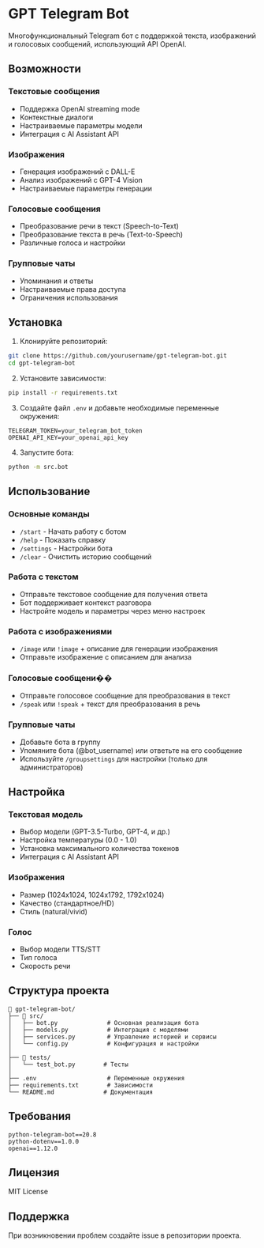 # GPT Telegram Bot

Многофункциональный Telegram бот с поддержкой текста, изображений и голосовых сообщений, использующий API OpenAI.

## Возможности

### Текстовые сообщения
- Поддержка OpenAI streaming mode
- Контекстные диалоги
- Настраиваемые параметры модели
- Интеграция с AI Assistant API

### Изображения
- Генерация изображений с DALL-E
- Анализ изображений с GPT-4 Vision
- Настраиваемые параметры генерации

### Голосовые сообщения
- Преобразование речи в текст (Speech-to-Text)
- Преобразование текста в речь (Text-to-Speech)
- Различные голоса и настройки

### Групповые чаты
- Упоминания и ответы
- Настраиваемые права доступа
- Ограничения использования

## Установка

1. Клонируйте репозиторий:
```bash
git clone https://github.com/yourusername/gpt-telegram-bot.git
cd gpt-telegram-bot
```

2. Установите зависимости:
```bash
pip install -r requirements.txt
```

3. Создайте файл `.env` и добавьте необходимые переменные окружения:
```env
TELEGRAM_TOKEN=your_telegram_bot_token
OPENAI_API_KEY=your_openai_api_key
```

4. Запустите бота:
```bash
python -m src.bot
```

## Использование

### Основные команды
- `/start` - Начать работу с ботом
- `/help` - Показать справку
- `/settings` - Настройки бота
- `/clear` - Очистить историю сообщений

### Работа с текстом
- Отправьте текстовое сообщение для получения ответа
- Бот поддерживает контекст разговора
- Настройте модель и параметры через меню настроек

### Работа с изображениями
- `/image` или `!image` + описание для генерации изображения
- Отправьте изображение с описанием для анализа

### Голосовые сообщени��
- Отправьте голосовое сообщение для преобразования в текст
- `/speak` или `!speak` + текст для преобразования в речь

### Групповые чаты
- Добавьте бота в группу
- Упомяните бота (@bot_username) или ответьте на его сообщение
- Используйте `/groupsettings` для настройки (только для администраторов)

## Настройка

### Текстовая модель
- Выбор модели (GPT-3.5-Turbo, GPT-4, и др.)
- Настройка температуры (0.0 - 1.0)
- Установка максимального количества токенов
- Интеграция с AI Assistant API

### Изображения
- Размер (1024x1024, 1024x1792, 1792x1024)
- Качество (стандартное/HD)
- Стиль (natural/vivid)

### Голос
- Выбор модели TTS/STT
- Тип голоса
- Скорость речи

## Структура проекта

```
📁 gpt-telegram-bot/
├── 📁 src/
│   ├── bot.py              # Основная реализация бота
│   ├── models.py           # Интеграция с моделями
│   ├── services.py         # Управление историей и сервисы
│   └── config.py           # Конфигурация и настройки
│
├── 📁 tests/              
│   └── test_bot.py        # Тесты
│
├── .env                    # Переменные окружения
├── requirements.txt        # Зависимости
└── README.md              # Документация
```

## Требования

```
python-telegram-bot==20.8
python-dotenv==1.0.0
openai==1.12.0
```

## Лицензия

MIT License

## Поддержка

При возникновении проблем создайте issue в репозитории проекта. 